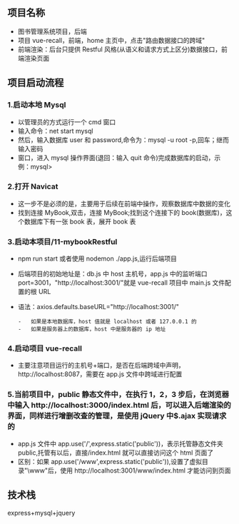 ## 项目名称

-   图书管理系统项目，后端
-   项目 vue-recall，前端，home 主页中，点击"路由数据接口的跨域"
-   前端渲染：后台只提供 Restful 风格(从语义和请求方式上区分)数据接口，前端渲染页面

## 项目启动流程

### 1.启动本地 Mysql

-   以管理员的方式运行一个 cmd 窗口
-   输入命令：net start mysql
-   然后，输入数据库 user 和 password,命令为：mysql -u root -p,回车；继而输入密码
-   窗口，进入 mysql 操作界面(退回：输入 quit 命令)完成数据库的启动，示例：mysql\>

### 2.打开 Navicat

-   这一步不是必须的是，主要用于后续在前端中操作，观察数据库中数据的变化
-   找到连接 MyBook,双击，连接 MyBook;找到这个连接下的 book(数据库)，这个数据库下有一张 book 表，展开 book 表

### 3.启动本项目/11-mybookRestful

-   npm run start 或者使用 nodemon ./app.js,运行后端项目
-   后端项目的初始地址是：db.js 中 host 主机号，app.js 中的监听端口 port=3001，"http:\/\/localhost:3001\/"就是 vue-recall 项目中 main.js 文件配置的根 URL
-   语法：axios.defaults.baseURL="http:\/\/localhost:3001\/"

        -   如果是本地数据库，host 值就是 localhost 或者 127.0.0.1 的
        -   如果是服务器上的数据库，host 中是服务器的 ip 地址

### 4.启动项目 vue-recall

-   主要注意项目运行的主机号+端口，是否在后端跨域中声明，http://localhost:8087，需要在 app.js 文件中跨域进行配置

### 5.当前项目中，public 静态文件中，在执行 1，2，3 步后，在浏览器中输入 http://localhost:3000/index.html 后，可以进入后端渲染的界面，同样进行增删改查的管理，是使用 jQuery 中$.ajax 实现请求的

-   app.js 文件中 app.use(\'/\',express.static(\'public\'))，表示托管静态文件夹 public,托管有以后，直接/index.html 就可以直接访问这个 html 页面了
-   区别：如果 app.use(\'/www\',express.static(\'public\')),设置了虚拟目录"\www"后，使用 http://localhost:3001/www/index.html 才能访问到页面

## 技术栈

express+mysql+jquery
